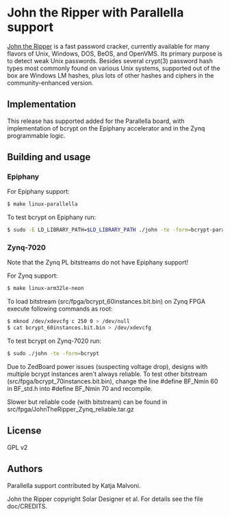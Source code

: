 # John the Ripper with Parallella support

[John the Ripper](http://www.openwall.com/john/) is a fast password cracker, currently available for many flavors of Unix, Windows, DOS, BeOS, and OpenVMS. Its primary purpose is to detect weak Unix passwords. Besides several crypt(3) password hash types most commonly found on various Unix systems, supported out of the box are Windows LM hashes, plus lots of other hashes and ciphers in the community-enhanced version.

## Implementation

This release has supported added for the Parallella board, with implementation of bcrypt on the Epiphany accelerator and in the Zynq programmable logic.

## Building and usage

### Epiphany

For Epiphany support:
```bash
$ make linux-parallella
```

To test bcrypt on Epiphany run:
```bash
$ sudo -E LD_LIBRARY_PATH=$LD_LIBRARY_PATH ./john -te -form=bcrypt-parallella
```

### Zynq-7020

Note that the Zynq PL bitstreams do not have Epiphany support!

For Zynq support:
```bash
$ make linux-arm32le-neon
```

To load bitstream (src/fpga/bcrypt_60instances.bit.bin) on Zynq FPGA execute following commands as root:
```bash
$ mknod /dev/xdevcfg c 250 0 > /dev/null
$ cat bcrypt_60instances.bit.bin > /dev/xdevcfg
```

To test bcrypt on Zynq-7020 run:
```bash
$ sudo ./john -te -form=bcrypt
```

Due to ZedBoard power issues (suspecting voltage drop), designs with multiple bcrypt instances aren't always reliable. 
To test other bitstream (src/fpga/bcrypt_70instances.bit.bin), change the line #define BF_Nmin 60 in BF_std.h into #define BF_Nmin 70 and recompile.

Slower but reliable code (with bitstream) can be found in src/fpga/JohnTheRipper_Zynq_reliable.tar.gz

## License

GPL v2

## Authors

Parallella support contributed by Katja Malvoni.

John the Ripper copyright Solar Designer et al. For details see the file doc/CREDITS.
